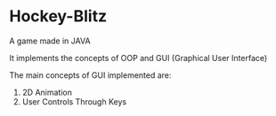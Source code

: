 # Hockey-Blitz
A game made in JAVA

It implements the concepts of OOP and GUI (Graphical User Interface)

The main concepts of GUI implemented are:
1. 2D Animation
2. User Controls Through Keys
